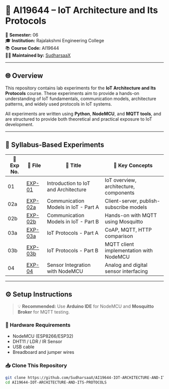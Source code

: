 # 📡 AI19644 – IoT Architecture and Its Protocols

📅 **Semester:** 06  
🎓 **Institution:** Rajalakshmi Engineering College  
📚 **Course Code:** AI19644  
🧑‍💻 **Maintained by:** [SudharsaaX](https://github.com/SudharsaaX)  

---

## 🌐 Overview

This repository contains lab experiments for the **IoT Architecture and Its Protocols** course. These experiments aim to provide a hands-on understanding of IoT fundamentals, communication models, architecture patterns, and widely used protocols in IoT systems.

All experiments are written using **Python**, **NodeMCU**, and **MQTT tools**, and are structured to provide both theoretical and practical exposure to IoT development.

---

## 🔬 Syllabus-Based Experiments

| 🔢 Exp No. | 📁 File | 📝 Title | 🔧 Key Concepts |
|-----------|---------|----------|----------------|
| 01 | [EXP-01](./EXP-01) | Introduction to IoT and Architecture | IoT overview, architecture, components |
| 02a | [EXP-02a](./EXP-02a) | Communication Models in IoT - Part A | Client-server, publish-subscribe models |
| 02b | [EXP-02b](./EXP-02b) | Communication Models in IoT - Part B | Hands-on with MQTT using Mosquitto |
| 03a | [EXP-03a](./EXP-03a) | IoT Protocols - Part A | CoAP, MQTT, HTTP comparison |
| 03b | [EXP-03b](./EXP-03b) | IoT Protocols - Part B | MQTT client implementation with NodeMCU |
| 04 | [EXP-04](./EXP-04) | Sensor Integration with NodeMCU | Analog and digital sensor interfacing |

---

## ⚙️ Setup Instructions

> 💡 **Recommended:** Use **Arduino IDE** for NodeMCU and **Mosquitto Broker** for MQTT testing.

### 🔌 Hardware Requirements
- NodeMCU (ESP8266/ESP32)
- DHT11 / LDR / IR Sensor
- USB cable
- Breadboard and jumper wires

### 📥 Clone This Repository

```bash
git clone https://github.com/SudharsaaX/AI19644-IOT-ARCHITECTURE-AND-ITS-PROTOCOLS.git
cd AI19644-IOT-ARCHITECTURE-AND-ITS-PROTOCOLS
